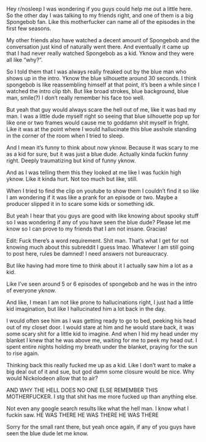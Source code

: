 Hey r/nosleep I was wondering if you guys could help me out a little here. So the other day I was talking to my friends right, and one of them is a big Spongebob fan. Like this motherfucker can name all of the episodes in the first few seasons.

My other friends also have watched a decent amount of Spongebob and the conversation just kind of naturally went there. And eventually it came up that I had never really watched Spongebob as a kid. Yknow and they were all like “why?”.

So I told them that I was always really freaked out by the blue man who shows up in the intro. Yknow the blue silhouette around 30 seconds. I think spongebob is like reassembling himself at that point, it’s been a while since I watched the intro clip tbh. But like broad strokes, blue background, blue man, smile(?) I don’t really remember his face too well.

But yeah that guy would always scare the hell out of me, like it was bad my man. I was a little dude myself right so seeing that blue silhouette pop up for like one or two frames would cause me to goddamn shit myself in fright. Like it was at the point where I would hallucinate this blue asshole standing in the corner of the room when I tried to sleep.

And I mean it’s funny to think about now yknow. Because it was scary to me as a kid for sure, but it was just a blue dude. Actually kinda fuckin funny right. Deeply traumatizing but kind of funny yknow.

And as I was telling them this they looked at me like I was fuckin high yknow. Like it kinda hurt. Not too much but like, still.

When I tried to find the clip on youtube to show them I couldn’t find it so like I am wondering if it was like a prank for an episode or two. Maybe a producer slipped it in to scare some kids or something idk.

But yeah I hear that you guys are good with like knowing about spooky stuff so I was wondering if any of you have seen the blue dude? Please let me know so I can prove to my friends that I am not insane. Gracias!

Edit: Fuck there’s a word requirement. Shit man. That’s what I get for not knowing much about this subreddit I guess lmao. Whatever I am still going to post here, rules be damned! I need answers not bureaucracy.

But like having had more time to think about it I actually saw him a lot as a kid.

Like I’ve seen around 5 or 6 episodes of spongebob and he was in the intro of everyone yknow. 

And like, I mean I am not like prone to hallucinations right, I just had a little kid imagination, but like I hallucinated him a lot back in the day.

I would often see him as I was getting ready to go to bed, peeking his head out of my closet door. I would stare at him and he would stare back, it was some scary shit for a little kid to imagine. And when I hid my head under my blanket I knew that he was above me, waiting for me to peek my head out. I spent entire nights holding my breath under the blanket, praying for the sun to rise again.

Thinking back this really fucked me up as a kid. Like I don’t want to make a big deal out of it and sue, but god damn some closure would be nice. Why would Nickolodeon allow that to air?

AND WHY THE HELL DOES NO ONE ELSE REMEMBER THIS MOTHERFUCKER. I stg that shit has me more fucked up than anything else.

Not even any google search results like what the hell man. I know what I fuckin saw. HE WAS THERE HE WAS THERE HE WAS THERE

Sorry for the small rant there, but yeah once again, if any of you guys have seen the blue dude let me  know.